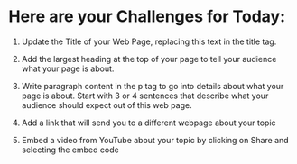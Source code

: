 # Here are your Challenges for Today:

1. Update the Title of your Web Page, replacing this text in the title tag.

1. Add the largest heading at the top of your page to tell your audience what your page is about. 

1. Write paragraph content in the p tag to go into details about what your page is about. 
Start with 3 or 4 sentences that describe what your audience should expect out of this web page.

1. Add a link that will send you to a different webpage about your topic

1. Embed a video from YouTube about your topic by clicking on Share and selecting the embed code